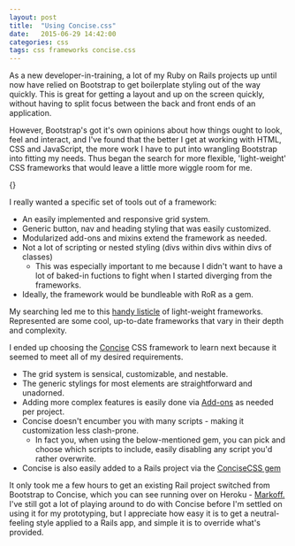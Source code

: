 ```yaml
---
layout: post
title:  "Using Concise.css"
date:   2015-06-29 14:42:00
categories: css
tags: css frameworks concise.css
---
```

As a new developer-in-training, a lot of my Ruby on Rails projects up until now have relied on Bootstrap to get boilerplate styling out of the way quickly.  This is great for getting a layout and up on the screen quickly, without having to split focus between the back and front ends of an application.  

However, Bootstrap's got it's own opinions about how things ought to look, feel and interact, and I've found that the better I get at working with HTML, CSS and JavaScript, the more work I have to put into wrangling Bootstrap into fitting my needs.  Thus began the search for more flexible, 'light-weight' CSS frameworks that would leave a little more wiggle room for me.  

{}

I really wanted a specific set of tools out of a framework:

* An easily implemented and responsive grid system.
* Generic button, nav and heading styling that was easily customized.
* Modularized add-ons and mixins extend the framework as needed.
* Not a lot of scripting or nested styling (divs within divs within divs of classes)
  * This was especially important to me because I didn't want to have a lot of baked-in fuctions to fight when I started diverging from the frameworks.
* Ideally, the framework would be bundleable with RoR as a gem.

My searching led me to this [handy listicle](http://www.hongkiat.com/blog/bootstrap-alternatives/) of light-weight frameworks. Represented are some cool, up-to-date frameworks that vary in their depth and complexity.  

I ended up choosing the [Concise](http://concisecss.com/) CSS framework to learn next because it seemed to meet all of my desired requirements.  

* The grid system is sensical, customizable, and nestable. 
* The generic stylings for most elements are straightforward and unadorned.  
* Adding more complex features is easily done via [Add-ons](http://concisecss.com/add-ons/) as needed per project.
* Concise doesn't encumber you with many scripts - making it customization less clash-prone.  
  * In fact you, when using the below-mentioned gem, you can pick and choose which scripts to include, easily disabling any script you'd rather overwrite.
* Concise is also easily added to a Rails project via the [ConciseCSS gem](https://github.com/ConciseCSS/concise.css-gem)

It only took me a few hours to get an existing Rail project switched from Bootstrap to Concise, which you can see running over on Heroku - [Markoff.](http://markoff.herokuapp.com/)  I've still got a lot of playing around to do with Concise before I'm settled on using it for my prototyping, but I appreciate how easy it is to get a neutral-feeling style applied to a Rails app, and simple it is to override what's provided.  